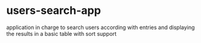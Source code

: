 # users-search-app
application in charge to search users according with entries and displaying the results in a basic table with sort support
